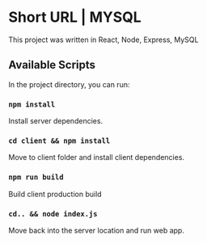 # Short URL | MYSQL

This project was written in React, Node, Express, MySQL

## Available Scripts

In the project directory, you can run:

### `npm install`

Install server dependencies.

### `cd client && npm install`

Move to client folder and install client dependencies.

### `npm run build`

Build client production build

### `cd.. && node index.js`

Move back into the server location and run web app.

